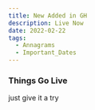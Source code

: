 ```yaml
---
title: New Added in GH
description: Live Now
date: 2022-02-22
tags:
  - Annagrams
  - Important_Dates
---
```


### Things Go Live

just give it a try